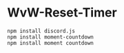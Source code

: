 # WvW-Reset-Timer

```node
npm install discord.js
npm install moment-countdown
npm install moment countdown
```
